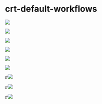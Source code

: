 # crt-default-workflows

![](https://github.com/Keenwby/crt-default-workflows/workflows/default-lid-deployabale/badge.svg) 

![](https://github.com/Keenwby/crt-default-workflows/workflow_images/lid-deployables.png)

![](https://github.com/Keenwby/crt-default-workflows/workflows/crt-noop-full-automation-path/badge.svg) 

![](https://github.com/Keenwby/crt-default-workflows/workflow_images/crt-noop-automation.png)

![](https://github.com/Keenwby/crt-default-workflows/workflows/crt-noop-with-canary-timeout-and-manual-check/badge.svg)   

![](https://github.com/Keenwby/crt-default-workflows/workflow_images/crt-noop-canary-timeout.png)

#![](https://github.com/Keenwby/crt-default-workflows/workflows/default-hadoop/badge.svg)   

 

#![](https://github.com/Keenwby/crt-default-workflows/workflows/default-ios/badge.svg)   


#![](https://github.com/Keenwby/crt-default-workflows/workflows/default-shortlivejob/badge.svg)   
